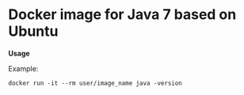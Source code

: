 # Docker image for Java 7 based on Ubuntu #
**Usage**

Example:

`docker run -it --rm user/image_name java -version`